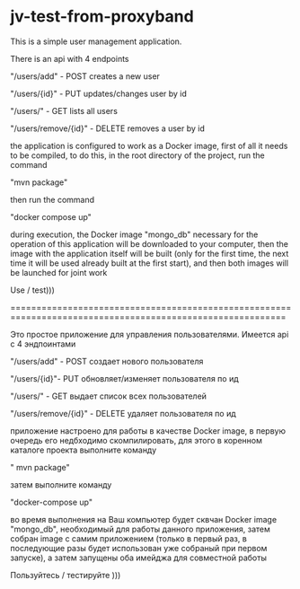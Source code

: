 # jv-test-from-proxyband
   This is a simple user management application.
   
   There is an api with 4 endpoints

"/users/add" - POST creates a new user

"/users/{id}" - PUT updates/changes user by id

"/users/" - GET lists all users

"/users/remove/{id}" - DELETE removes a user by id

the application is configured to work as a Docker image, first of all it needs to be compiled, to do this, in the root directory of the project, run the command

"mvn package"

then run the command

"docker compose up"

during execution, the Docker image "mongo_db" necessary for the operation of this application will be downloaded to your computer, then the image with the application itself will be built (only for the first time, the next time it will be used already built at the first start), and then both images will be launched for joint work

Use / test)))

===========================================================================================================

Это простое приложение для управления пользователями.
Имеется api с 4 эндпоинтами

"/users/add" - POST создает нового пользователя 

"/users/{id}"- PUT  обновляет/изменяет пользователя по ид

"/users/"  - GET  выдает список всех пользователей

"/users/remove/{id}"   - DELETE удаляет пользователя по ид

приложение настроено для работы в качестве Docker image, в первую очередь его недбходимо скомпилировать, для этого в коренном каталоге проекта выполните команду

" mvn  package"

затем выполните команду

"docker-compose up"

во время выполнения на Ваш компьютер будет сквчан Docker image "mongo_db", необходимый для работы данного приложения, затем собран image с самим приложением (только в первый раз, в последующие разы будет использован уже собраный при первом запуске), а затем запущены оба имейджа для совместной  работы

Пользуйтесь / тестируйте )))
